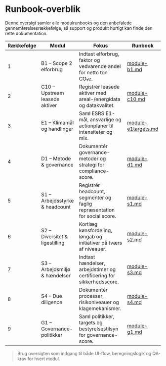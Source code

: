 # Runbook-overblik

Denne oversigt samler alle modulrunbooks og den anbefalede gennemførelsesrækkefølge, så support og produkt hurtigt kan finde den rette dokumentation.

| Rækkefølge | Modul                          | Fokus                                                                 | Runbook                          |
| ---------- | ------------------------------ | ---------------------------------------------------------------------- | -------------------------------- |
| 1          | B1 – Scope 2 elforbrug         | Indtast elforbrug, faktor og vedvarende andel for netto ton CO₂e.      | [module-b1.md](module-b1.md)     |
| 2          | C10 – Upstream leasede aktiver | Registrér leasede aktiver med areal-/energidata og datakvalitet.       | [module-c10.md](module-c10.md)   |
| 3          | E1 – Klimamål og handlinger    | Saml ESRS E1-mål, ansvarlige og actionplaner til intensiteter og mix. | [module-e1targets.md](module-e1targets.md) |
| 4          | D1 – Metode & governance       | Dokumentér governance-metoder og strategi for compliance-score.       | [module-d1.md](module-d1.md)     |
| 5          | S1 – Arbejdsstyrke & headcount | Registrér headcount, segmenter og faglig repræsentation for social score. | [module-s1.md](module-s1.md)     |
| 6          | S2 – Diversitet & ligestilling | Kortlæg kønsfordeling, løngab og initiativer på tværs af niveauer.    | [module-s2.md](module-s2.md)     |
| 7          | S3 – Arbejdsmiljø & hændelser  | Indtast hændelser, arbejdstimer og certificering for sikkerhedsscore. | [module-s3.md](module-s3.md)     |
| 8          | S4 – Due diligence             | Dokumentér processer, risikoniveauer og klagemekanismer.              | [module-s4.md](module-s4.md)     |
| 9          | G1 – Governance-politikker     | Saml politikker, targets og bestyrelsestilsyn for governance-score.   | [module-g1.md](module-g1.md)     |

> Brug oversigten som indgang til både UI-flow, beregningslogik og QA-krav for hvert modul.
